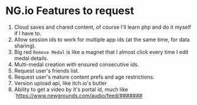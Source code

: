 # NG.io Features to request
1. Cloud saves and chared content, of course I'll learn php and do it myself if I have to.
2. Allow session ids to work for multiple app ids (at the same time, for data sharing).
3. Big red `Remove Medal` is like a magnet that I almost click every time I edit medal details.
4. Multi-medal creation with ensured consecutive ids.
5. Request user's friends list.
6. Request user's mature content prefs and age restrictions.
7. Version upload api, like itch.io's butler
8. Ability to get a video by it's portal id, much like `https://www.newgrounds.com/audio/feed/#######
